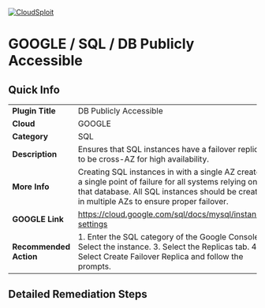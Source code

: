[![CloudSploit](https://cloudsploit.com/img/logo-new-big-text-100.png "CloudSploit")](https://cloudsploit.com)

# GOOGLE / SQL / DB Publicly Accessible

## Quick Info

| | |
|-|-|
| **Plugin Title** | DB Publicly Accessible |
| **Cloud** | GOOGLE |
| **Category** | SQL |
| **Description** | Ensures that SQL instances have a failover replica to be cross-AZ for high availability. |
| **More Info** | Creating SQL instances in with a single AZ creates a single point of failure for all systems relying on that database. All SQL instances should be created in multiple AZs to ensure proper failover. |
| **GOOGLE Link** | https://cloud.google.com/sql/docs/mysql/instance-settings |
| **Recommended Action** | 1. Enter the SQL category of the Google Console. 2. Select the instance. 3. Select the Replicas tab. 4. Select Create Failover Replica and follow the prompts. |

## Detailed Remediation Steps


